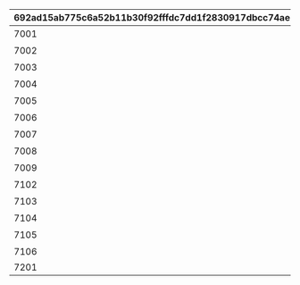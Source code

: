 |692ad15ab775c6a52b11b30f92fffdc7dd1f2830917dbcc74ae7e08a1df2790f|5e670278c687efdd170d86407217717a97a567d0e4dceaebd7dcc2c70fb6ec4c|de59e1825e2d57185e5f2dd9e5d021cbfef354327f6a5db01e822a5b3f89f038|d3f181401868ccc7d06581e00ace686e34b2ad454c063cfe37cf055c0b92b5cb|4ecf2a9d60b3eb72944296659c4d4f5b2a1b25103e14a6b93d10f944053443e6|dac91c3aecaf183ce8b219061278a64b695df58122fb49af517334e7362f16ce|12fa46ad41569a29f390b57a6177bd3e5499b49824e0a5aa5ae75587d3764644|0e682713b6b0962d208ecfbe3db0999b9023be92537d7733a38294b69c52c254|31a552c60b1ebae3860761fbb2085ae3d6e959c4bcf984391f1ab21bab700e98|08c3e8e2b7058e7b8080ee67679f627538b41c6205f952906109ddf318646e12|
| --- | --- | --- | --- | --- | --- | --- | --- | --- | --- |
|7001|0|1|0|0|ウヅキとリンのメモリー|0|10062|0|10062103|
|7002|0|2|0|0|ニュージェネレーションズのメモリー|0|10062|0|10062107|
|7003|0|4|0|0|ウヅキとミオのメモリー|0|10062|0|10062107|
|7004|0|6|0|0|美食殿のメモリー|0|10062|0|10062111|
|7005|0|7|0|0|リンとミオのメモリー|0|10062|0|10062111|
|7006|0|8|0|0|ニュージェネレーションズのメモリー|0|10062|0|10062111|
|7007|0|9|0|0|ニュージェネレーションズと美食殿のメモリー|0|10062|0|10062115|
|7008|0|10|0|0|美食殿のメモリー|0|10062|0|10062115|
|7009|0|14|0|0|ニュージェネレーションズと美食殿のメモリー|0|10063|0|10063111|
|7102|0|3|0|0|ニュージェネレーションズのメモリー|0|10062|0|10062107|
|7103|0|5|0|0|美食殿のメモリー|0|10062|0|10062107|
|7104|0|11|0|0|ニュージェネレーションズと美食殿のメモリー|0|10062|0|10062115|
|7105|0|12|0|0|ニュージェネレーションズと美食殿のメモリー|0|10063|0|10063111|
|7106|0|13|0|0|ニュージェネレーションズと美食殿のメモリー|0|10063|0|10063111|
|7201|7|15|2405|1||0|10062|1|10062103|